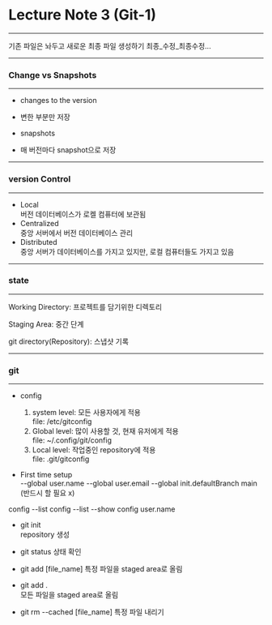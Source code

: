 # Lecture Note 3 (Git-1)
---  
  
기존 파일은 놔두고 새로운 최종 파일 생성하기
최종_수정_최종수정...
  
---
### Change vs Snapshots 
---
- changes to the version
- 변한 부분만 저장  
  
- snapshots
- 매 버전마다 snapshot으로 저장

---
### version Control
---

- Local  
버전 데이터베이스가 로켈 컴퓨터에 보관됨
- Centralized  
중앙 서버에서 버전 데이터베이스 관리
- Distributed  
중앙 서버가 데이터베이스를 가지고 있지만, 로컬 컴퓨터들도 가지고 있음

---
### state
---

Working Directory: 프로젝트를 담기위한 디렉토리
  
Staging Area: 중간 단계

git directory(Repository): 스냅샷 기록


---
### git
---


- config  
  1) system level: 모든 사용자에게 적용  
file: /etc/gitconfig
  2) Global level: 많이 사용할 것, 현재 유저에게 적용  
file: ~/.config/git/config
  3) Local level: 작업중인 repository에 적용   
file: .git/gitconfig

- First time setup  
--global user.name
--global user.email
--global init.defaultBranch main (반드시 할 필요 x)
  
config --list
config --list --show
config user.name
  
- git init  
  repository 생성

- git status
  상태 확인

- git add [file_name]
  특정 파일을 staged area로 올림
    
- git add .  
  모든 파일을 staged area로 올림

- git rm --cached [file_name]
  특정 파일 내리기
  














